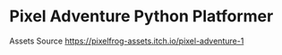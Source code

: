 # Pixel Adventure Python Platformer


Assets Source
https://pixelfrog-assets.itch.io/pixel-adventure-1